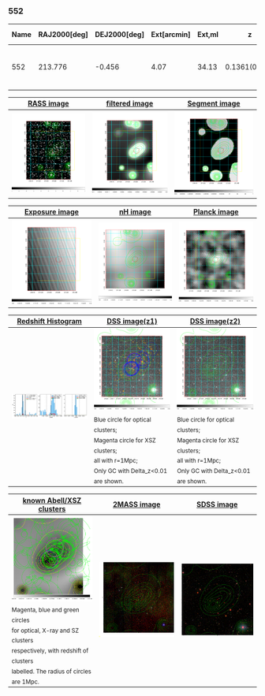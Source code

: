 <div STYLE="page-break-after: always;"></div>

### 552

|Name|RAJ2000[deg]|DEJ2000[deg] |Ext[arcmin]| Ext,ml | z | z_src| C|GC(XSZ,Delta_z<0.01)| GC(OPT,Delta_z<0.01)|GC| R_sig[arcmin] | R500[arcmin] | R500[Mpc]| CRsig[c/s] | CR500[c/s] |L500[1E44 erg/s]|F500[1E-12 erg/s/cm^2]| M500[1E14 Msun]|Tx[keV]|Cnt_sig|Beta|Rc[arcmin]|Comment|Alias|
|---|---|---|---|---|---|------|---|--------|---------|----------|---|---|---|---|---|---|---|---|---|---|---|---|---|---|
|552| 213.776| -0.456| 4.07| 34.13| 0.1361(0.006)| z1, z_xsz| B| F20| A, C, N, W| A, C, F20, MCXC, N, Tak, Tar, W| 41.590| 8.016| 1.159| 0.435(0.080)| 0.383(0.071)| 3.634(0.795)| 7.382(1.616)| 5.05(0.53)| 6.07(0.41)| 197.5| 0.504(-0.003+0.006)| 5.788(-0.441+0.485)| -| t201|

|[RASS image](../image/552/552_img.pdf)|[filtered image](../image/552/552_fil.pdf)|[Segment image](../image/552/552_seg.pdf)|
|-------------------|--------------------|-------------------|
| <img src="../image/552/552_img.png" width="300">  | <img src="../image/552/552_fil.png" width="300">   | <img src="../image/552/552_seg.png" width="300">  |

|[Exposure image](../image/552/552_mex.pdf)| [nH image](../image/552/552_nh.pdf)| [Planck image](../image/552/552_p.pdf)|
|-------------------|--------------------|-------------------|
|<img src="../image/552/552_mex.png" width="300">   | <img src="../image/552/552_nh.png" width="300">    | <img src="../image/552/552_p.png" width="300"> |

|[Redshift Histogram](../image/552/552_zg.pdf) | [DSS image(z1)](../image/552/552_dss_z1.pdf)      |  [DSS image(z2)](../image/552/552_dss_z2.pdf)    |
|-------------------|--------------------|-------------------|
|<img src="../image/552/552_zg.png" width="300"> |<img src="../image/552/552_dss_z1.png" width="300"> <sub><br>Blue circle for optical clusters; <br>Magenta circle for XSZ clusters; <br>all with r=1Mpc; <br>Only GC with Delta_z<0.01 are shown. </sub>| <img src="../image/552/552_dss_z2.png" width="300"><sub><br>Blue circle for optical clusters; <br>Magenta circle for XSZ clusters; <br>all with r=1Mpc; <br>Only GC with Delta_z<0.01 are shown. </sub> |

|[known Abell/XSZ clusters](../image/552/552_gc.pdf) | [2MASS image](../image/552/552_2mass.pdf)      |[SDSS image](../image/552/552_sdss.pdf)   |
|-------------------|-------------------|-------------------|
|<img src=../image/552/552_gc.png width="300"> <br><sub>Magenta, blue and green circles <br>for optical, X-ray and SZ clusters <br>respectively, with redshift of clusters <br>labelled. The radius of circles <br>are 1Mpc.</sub>|<img src="../image/552/552_2mass.png" width="300">  | <img src="../image/552/552_sdss.png" width="300">  |




